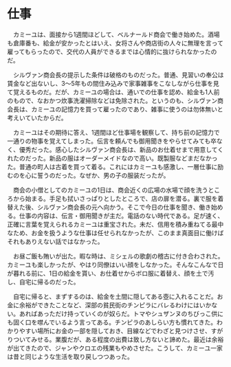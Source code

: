 # 仕事

　カミーユは、面接から1週間ほどして、ベルナールド商会で働き始めた。酒場も倉庫番も、給金が安かったとはいえ、女将さんや商店街の人々に無理を言って雇ってもらったので、交代の人員ができるまでは心情的に抜けられなかったのだ。

　シルヴァン商会長の提示した条件は破格のものだった。普通、見習いの奉公は賃金など出ないし、3〜5年もの間住み込みで家事雑事をこなしながら仕事を見て覚えるものだ。だが、カミーユの場合は、通いでの仕事を認め、給金も1人前のもので、なおかつ炊事洗濯掃除などは免除された。というのも、シルヴァン商会長は、カミーユの記憶力を買って雇ったのであり、雑事に使うのは勿体無いと考えいていたからだ。

　カミーユはその期待に答え、1週間ほど仕事場を観察して、持ち前の記憶力で一通りの物事を覚えてしまった。伝言を頼んでも御用聞きをやらせてみても卒なく、優秀だった。感心したシルヴァン商会長は、新品のお仕着せまで用意してくれたのだった。新品の服はオーダーメイドなので高い。既製服などまだなかった。普通の町人は古着を買って着る。これにはカミーユも感激し、一層仕事に励むのを心に誓うのだった。なぜか、男の子の服装だったが。

　商会の小僧としてのカミーユの1日は、商会近くの広場の水場で顔を洗うところから始まる。手足も拭いさっぱりとしたところで、店の扉を潜る。裏で服を着替えた後、シルヴァン商会長の元へ向かう。そこで今日の仕事を聞き、働き始める。仕事の内容は、伝言・御用聞きが主だ。電話のない時代である。足が速く、正確に言葉を覚えられるカミーユは重宝された。未だ、信用を積み重ねてる最中なため、お金を扱うような仕事は任せられなかったが、このまま真面目に働けばそれもありえない話ではなかった。

　お昼ご飯も賄いが出た。暇な時は、ミシェルの歌劇の稽古に付き合わされた。カミーユも楽しかったが、やはり同僚はいい顔をしなかった。そんなこんなで日が暮れる前に、1日の給金を貰い、お仕着せからボロ服に着替え、顔を土で汚し、自宅に帰るのだった。

　自宅に帰ると、まずするのは、給金を土間に隠してある壺に入れることだ。お金に余裕ができたことなど、深部の貧民街のチンピラにバレるわけにはいかない。あればあっただけ持っていくのが奴らだ。トマやシュザンヌのちびっこ供にも固く口を噤んでいるよう言ってある。チンピラのあしらい方も慣れてきた。わかりやすい場所にお金の一部を隠しておき、目線などでわざと見つけさせ、すがりついてみせる。業腹だが、ある程度の出費は致し方ないと諦めた。最近は余裕が出てきたので、ジャンやクロエの残業もやめさせた。こうして、カミーユ一家は昔と同じような生活を取り戻しつつあった。

